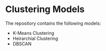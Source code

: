# Clustering Models

The repository contains the following models:

* K-Means Clustering
* Heirarchial Clustering
* DBSCAN
